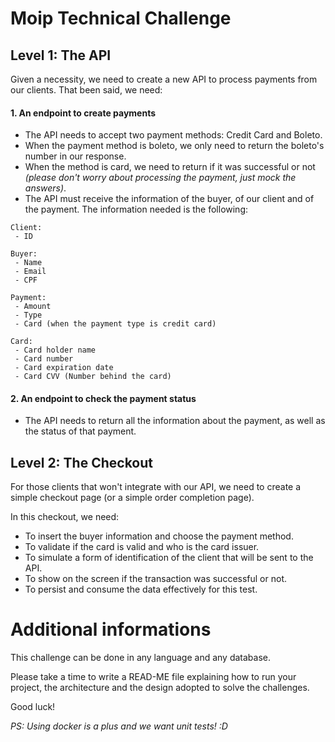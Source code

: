 # Moip Technical Challenge

## Level 1: The API

Given a necessity, we need to create a new API to process payments from our clients. 
That been said, we need:

#### 1. An endpoint to create payments
- The API needs to accept two payment methods: Credit Card and Boleto. 
- When the payment method is boleto, we only need to return the boleto's number in our response.
- When the method is card, we need to return if it was successful or not *(please don't worry about processing the payment, just mock the answers)*.
- The API must receive the information of the buyer, of our client and of the payment. The information needed is the following:
```
Client:
 - ID

Buyer:
 - Name
 - Email
 - CPF

Payment:
 - Amount
 - Type
 - Card (when the payment type is credit card)
 
Card:
 - Card holder name
 - Card number
 - Card expiration date
 - Card CVV (Number behind the card)

```

#### 2. An endpoint to check the payment status
- The API needs to return all the information about the payment, as well as the status of that payment.


## Level 2: The Checkout

For those clients that won't integrate with our API, we need to create a simple checkout page (or a simple order completion page).

In this checkout, we need:
- To insert the buyer information and choose the payment method.
- To validate if the card is valid and who is the card issuer.
- To simulate a form of identification of the client that will be sent to the API.
- To show on the screen if the transaction was successful or not.
- To persist and consume the data effectively for this test.


# Additional informations
This challenge can be done in any language and any database.

Please take a time to write a READ-ME file explaining how to run your project, the architecture and the design adopted to solve the challenges.

Good luck!

*PS: Using docker is a plus and we want unit tests! :D*
